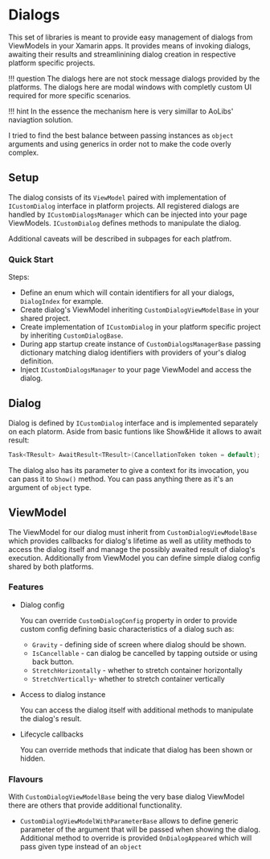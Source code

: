 # Dialogs

This set of libraries is meant to provide easy management of dialogs from ViewModels in your Xamarin apps. It provides means of invoking dialogs, awaiting their results and streamlinining dialog creation in respective platform specific projects.

!!! question
    The dialogs here are not stock message dialogs provided by the platforms. The dialogs here are modal windows with completly custom UI required for more specific scenarios.

!!! hint
    In the essence the mechanism here is very simillar to AoLibs' naviagtion solution.

I tried to find the best balance between passing instances as `object` arguments and using generics in order not to make the code overly complex.

## Setup

The dialog consists of its `ViewModel` paired with implementation of `ICustomDialog` interface in platform projects. All registered dialogs are handled by `ICustomDialogsManager` which can be injected into your page ViewModels. `ICustomDialog` defines methods to manipulate the dialog.

Additional caveats will be described in subpages for each platfrom.

### Quick Start

Steps:

* Define an enum which will contain identifiers for all your dialogs, `DialogIndex` for example.
* Create dialog's ViewModel inheriting `CustomDialogViewModelBase` in your shared project.
* Create implementation of `ICustomDialog` in your platform specific project by inheriting `CustomDialogBase`.
* During app startup create instance of `CustomDialogsManagerBase` passing dictionary matching dialog identifiers with providers of your's dialog definition.
* Inject `ICustomDialogsManager` to your page ViewModel and access the dialog.

## Dialog

Dialog is defined by `ICustomDialog` interface and is implemented separately on each platorm. Aside from basic funtions like Show&Hide it allows to await result:
```cs
Task<TResult> AwaitResult<TResult>(CancellationToken token = default);
```
The dialog also has its parameter to give a context for its invocation, you can pass it to `Show()` method. You can pass anything there as it's an argument of `object` type.

## ViewModel

The ViewModel for our dialog must inherit from `CustomDialogViewModelBase` which provides callbacks for dialog's lifetime as well as utility methods to access the dialog itself and manage the possibly awaited result of dialog's execution. Additionally from ViewModel you can define simple dialog config shared by both platforms.

### Features

* Dialog config
    
    You can override `CustomDialogConfig` property in order to provide custom config defining basic characteristics of a dialog such as:
    
    *  `Gravity` - defining side of screen where dialog should be shown.
    *  `IsCancellable` - can dialog be cancelled by tapping outside or using back button.
    *  `StretchHorizontally` - whether to stretch container horizontally
    *  `StretchVertically`- whether to stretch container vertically

* Access to dialog instance
    
    You can access the dialog itself with additional methods to manipulate the dialog's result.

* Lifecycle callbacks

    You can override methods that indicate that dialog has been shown or hidden.

### Flavours

With `CustomDialogViewModelBase` being the very base dialog ViewModel there are others that provide additional functionality.

* `CustomDialogViewModelWithParameterBase` allows to define generic parameter of the argument that will be passed when showing the dialog. Additional method to override is provided `OnDialogAppeared` which will pass given type instead of an `object`